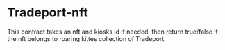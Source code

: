 # Tradeport-nft

This contract takes an nft and kiosks id if needed, then return true/false if the nft belongs to roaring kittes collection of Tradeport.
